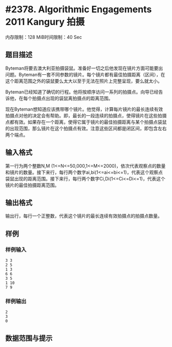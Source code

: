 # #2378. Algorithmic Engagements 2011 Kangury 拍摄

内存限制：128 MiB时间限制：40 Sec

## 题目描述

Byteman将要去澳大利亚拍摄袋鼠。准备好一切之后他发现在镜片方面可能要出问题。Byteman有一套不同参数的镜片。每个镜片都有最佳拍摄距离（区间），在这个距离范围之外的袋鼠要么太大以至于无法在照片上完整呈现，要么就太小。

Byteman已经知道了确切的行程。他将按顺序访问一系列的拍摄点。向导已经告诉他，在每个拍摄点出现的袋鼠离拍摄点的距离范围。

现在Byteman想知道应该携带哪个镜片。他觉得，计算每片镜片的最长连续有效拍摄点对他的决定会有帮助。即，最长的一段连续的拍摄点，使得镜片在这些拍摄点都有效。如果存在一个距离，使得它属于镜片的最佳拍摄距离与某个拍摄点袋鼠的出现范围，那么镜片在这个拍摄点有效。注意这些区间都是闭区间，即包含左右两个端点。

## 输入格式

第一行为两个整数N,M (1<=N<=50,000,1<=M<=2000)，依次代表观察点的数量和镜片的数量。接下来行，每行两个数字ai,bi(1<=ai<=bi<=1)，代表这个观察点袋鼠出现的距离范围。接下来行，每行两个数字Ci,Di(1<=Ci<=Di<=1)，代表这个镜片的最佳拍摄距离范围。

## 输出格式

输出行，每行一个正整数，代表这个镜片的最长连续有效拍摄点的拍摄点数量。

## 样例

### 样例输入

    
    3 3
    2 5
    1 3
    6 6
    3 5
    1 10
    7 9
    
    

### 样例输出

    
    2
    3
    0
    

## 数据范围与提示
